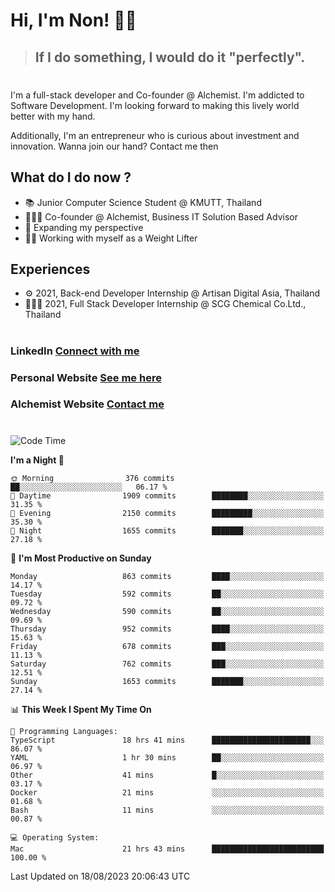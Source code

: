 # Hi, I'm Non! 🖐🏻

> ## If I do something, I would do it "perfectly".

#

I'm a full-stack developer and Co-founder @ Alchemist. I'm addicted to Software Development. I'm looking forward to making this lively world better with my hand.

Additionally, I'm an entrepreneur who is curious about investment and innovation. Wanna join our hand? Contact me then

## What do I do now ?

- 📚 Junior Computer Science Student @ KMUTT, Thailand
- 🧑🏻‍💻 Co-founder @ Alchemist, Business IT Solution Based Advisor
- 🌈 Expanding my perspective
- 🏋🏻 Working with myself as a Weight Lifter

## Experiences

- ⚙️ 2021, Back-end Developer Internship @ Artisan Digital Asia, Thailand
- 🧑🏻‍💻 2021, Full Stack Developer Internship @ SCG Chemical Co.Ltd., Thailand

#

### LinkedIn [Connect with me](https://www.linkedin.com/in/non-nontra/)

### Personal Website [See me here](https://nonnontra.com/)

### Alchemist Website [Contact me](https://alchemist-softwarehouse.co/)

#

<!--START_SECTION:waka-->
![Code Time](http://img.shields.io/badge/Code%20Time-2%2C975%20hrs%2034%20mins-blue)

**I'm a Night 🦉** 

```text
🌞 Morning                376 commits         ██░░░░░░░░░░░░░░░░░░░░░░░   06.17 % 
🌆 Daytime                1909 commits        ████████░░░░░░░░░░░░░░░░░   31.35 % 
🌃 Evening                2150 commits        █████████░░░░░░░░░░░░░░░░   35.30 % 
🌙 Night                  1655 commits        ███████░░░░░░░░░░░░░░░░░░   27.18 % 
```
📅 **I'm Most Productive on Sunday** 

```text
Monday                   863 commits         ████░░░░░░░░░░░░░░░░░░░░░   14.17 % 
Tuesday                  592 commits         ██░░░░░░░░░░░░░░░░░░░░░░░   09.72 % 
Wednesday                590 commits         ██░░░░░░░░░░░░░░░░░░░░░░░   09.69 % 
Thursday                 952 commits         ████░░░░░░░░░░░░░░░░░░░░░   15.63 % 
Friday                   678 commits         ███░░░░░░░░░░░░░░░░░░░░░░   11.13 % 
Saturday                 762 commits         ███░░░░░░░░░░░░░░░░░░░░░░   12.51 % 
Sunday                   1653 commits        ███████░░░░░░░░░░░░░░░░░░   27.14 % 
```


📊 **This Week I Spent My Time On** 

```text
💬 Programming Languages: 
TypeScript               18 hrs 41 mins      ██████████████████████░░░   86.07 % 
YAML                     1 hr 30 mins        ██░░░░░░░░░░░░░░░░░░░░░░░   06.97 % 
Other                    41 mins             █░░░░░░░░░░░░░░░░░░░░░░░░   03.17 % 
Docker                   21 mins             ░░░░░░░░░░░░░░░░░░░░░░░░░   01.68 % 
Bash                     11 mins             ░░░░░░░░░░░░░░░░░░░░░░░░░   00.87 % 

💻 Operating System: 
Mac                      21 hrs 43 mins      █████████████████████████   100.00 % 
```


 Last Updated on 18/08/2023 20:06:43 UTC
<!--END_SECTION:waka-->
